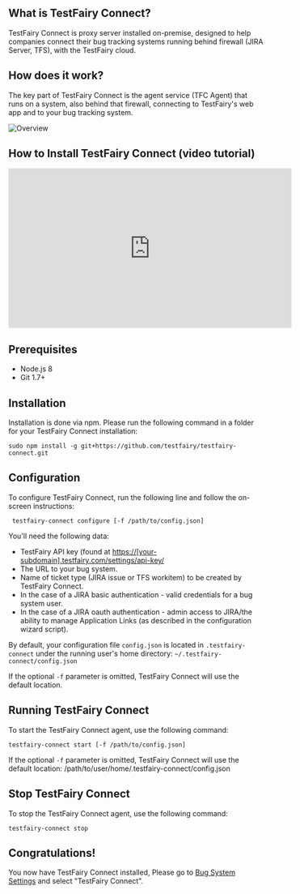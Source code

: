 
## What is TestFairy Connect?

TestFairy Connect is proxy server installed on-premise, designed to help companies connect their bug tracking systems running behind firewall (JIRA Server, TFS), with the TestFairy cloud.

## How does it work?

The key part of TestFairy Connect is the agent service (TFC Agent) that runs on a system, also behind that firewall, connecting to TestFairy's web app and to your bug tracking system.

![Overview](/img/testfairy-connect/0-overview.png)


## How to Install TestFairy Connect (video tutorial)

<iframe width="560" height="315" src="https://www.youtube.com/embed/SdEHd8jNsOM" frameborder="0" allowfullscreen></iframe>


## Prerequisites
* Node.js 8
* Git 1.7+


## Installation

Installation is done via npm. Please run the following command in a folder for your TestFairy Connect installation:

```
sudo npm install -g git+https://github.com/testfairy/testfairy-connect.git
```

## Configuration

To configure TestFairy Connect, run the following line and follow the on-screen instructions:


```
 testfairy-connect configure [-f /path/to/config.json]
```

You'll need the following data:

* TestFairy API key (found at [https://[your-subdomain].testfairy.com/settings/api-key/](https://[your-subdomain].testfairy.com/settings/api-key/)
* The URL to your bug system.
* Name of ticket type (JIRA issue or TFS workitem) to be created by TestFairy Connect.
* In the case of a JIRA basic authentication - valid credentials for a bug system user.
* In the case of a JIRA oauth authentication - admin access to JIRA/the ability to manage Application Links (as described in the configuration wizard script).

By default, your configuration file `config.json` is located in `.testfairy-connect` under the running user's home directory: `~/.testfairy-connect/config.json`

If the optional `-f` parameter is omitted, TestFairy Connect will use the default location.

## Running TestFairy Connect

To start the TestFairy Connect agent, use the following command:


```
testfairy-connect start [-f /path/to/config.json]
```

If the optional `-f` parameter is omitted, TestFairy Connect will use the default location: /path/to/user/home/.testfairy-connect/config.json
    
    
## Stop TestFairy Connect
To stop the TestFairy Connect agent, use the following command:
```
testfairy-connect stop
```

## Congratulations!

You now have TestFairy Connect installed,
Please go to [Bug System Settings](https://app.testfairy.com/settings/bug-system/) and select "TestFairy Connect".


